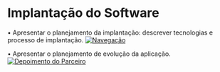 # Implantação do Software

•	Apresentar o planejamento da implantação: descrever tecnologias e processo de implantação.
[![Navegação](https://img.youtube.com/vi/00eRDLuH9Pw/maxresdefault.jpg)](https://www.youtube.com/watch?v=00eRDLuH9Pw)


•	Apresentar o planejamento de evolução da aplicação.
[![Depoimento do Parceiro](https://img.youtube.com/vi/ZFhWBxpFiSo/maxresdefault.jpg)](https://www.youtube.com/watch?v=ZFhWBxpFiSo)
